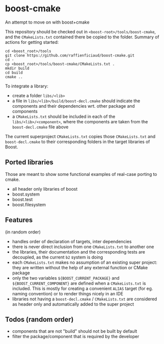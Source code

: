 # boost-cmake
An attempt to move on with boost+cmake

This repository should be checked out in `<boost-root>/tools/boost-cmake`, and the `CMakeLists.txt` contained there be copied to the <boost-root> folder.
Summary of actions for getting started:

    cd <boost_root>/tools
    git clone https://github.com/raffienficiaud/boost-cmake.git
    cd -
    cp <boost_root>/tools/boost-cmake/CMakeLists.txt .
    mkdir build
    cd build
    cmake ..

To integrate a library:

* create a folder `libs/<lib>`
* a file in `libs/<lib>/build/boost-decl.cmake` should indicate the components and their dependencies wrt. other
  package and components
* a `CMakeLists.txt` should be included in each of the `libs/<lib>/<component>`, where the components are taken from the
  `boost-decl.cmake` file above

The current superproject `CMakeLists.txt` copies those `CMakeLists.txt` and `boost-decl.cmake` to their corresponding folders in the target libraries of Boost.

## Ported libraries

Those are meant to show some functional examples of real-case porting to cmake.

* all header only libraries of boost
* boost.system
* boost.test
* boost.filesystem

## Features

(in random order)

* handles order of declaration of targets, inter dependencies
* there is never direct inclusion from one `CMakeLists.txt` to another one
* the libraries, their documentation and the corresponding tests are decoupled, as
  the current `b2` system is doing
* each `CMakeLists.txt` makes no assumption of an existing super project: they are
  written without the help of any external function or CMake package
* only the two variables `${BOOST_CURRENT_PACKAGE}` and `${BOOST_CURRENT_COMPONENT}`
  are defined when a `CMakeLists.txt` is included. This is mostly for creating
  a convenient `ALIAS` target (for eg. naming convention) or to render things
  nicely in an IDE
* libraries not having a `boost-decl.cmake` / `CMakeLists.txt` are considered as
  header only and automatically added to the super project

## Todos (random order)

* components that are not "build" should not be built by default
* filter the package/component that is required by the developer
